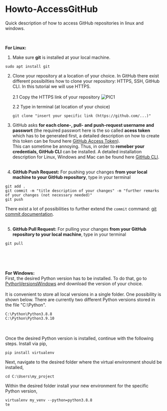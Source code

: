 # Howto-AccessGitHub
Quick description of how to access GitHub repositories in linux and windows.

<br />

**For Linux:**<br />
1. Make sure **git** is installed at your local machine.
````
sudo apt install git
````

2. Clone your repository at a location of your choice. In GitHub there exist different possibilties how to clone your repository: HTTPS, SSH, GitHub CLI. In this tutorial we will use HTTPS. <br /><br />
    2.1 Copy the HTTPS link of your repository
    ![PIC1](https://user-images.githubusercontent.com/67844725/199693502-2bf0d82c-1ec9-48b4-9b25-5d865125d3cf.png)
    
    2.2 Type in terminal (at location of your choice)
	````
	git clone "insert your specific link (https://github.com/...)"
	````

3. GitHub asks **for each clone-, pull- and push-request username and passwort** (the required passwort here is the so called **acess token** which has to be generated first, a detailed description on how to create this token can be found here [GitHub Access Token](https://docs.github.com/en/enterprise-server@3.4/authentication/keeping-your-account-and-data-secure/creating-a-personal-access-token)).<br />
This can sometime be annoying. Thus, in order to **remeber your credentials, GitHub CLI** can be installed. A detailed installation description for Linux, Windows and Mac can be found here [GitHub CLI](https://docs.github.com/en/get-started/getting-started-with-git/caching-your-github-credentials-in-git).<br /><br />

4. **GitHub Push Request:** For pushing your changes **from your local machine to your GitHub repository**, type in your terminal
````
git add .
git commit -m "title description of your changes" -m "further remarks of your changes (not necessary needed)"
git push
````
There exist a lot of possibilities to further extend the `commit` command: [git commit documentation](https://git-scm.com/docs/git-commit). <br /><br />

5. **GitHub Pull Request:** For pulling your changes **from your GitHub repository to your local machine**, type in your terminal
````
git pull
````



<br /><br /><br />




**For Windows:**<br />
First, the desired Python version has to be installed. To do that, go to [PythonVersionsWindows](https://www.python.org/downloads/windows/) and download the version of your choice.
<br />
<br />
It is convenient to store all local versions in a single folder. One possibility is shown below. There are currently two different Python versions stored in the file "C:\Python".
````
C:\Python\Python3.8.8
C:\Python\Python3.9.10
````
<br />
<br />
Once the desired Python version is installed, continue with the following steps.
Install via pip,

````
pip install virtualenv
````
Next, navigate to the desired folder where the virtual environment should be installed,
````
cd C:\Users\my_project
````
Within the desired folder install your new environment for the specific Python version,
````
virtualenv my_venv --python=python3.8.8 
te
````
